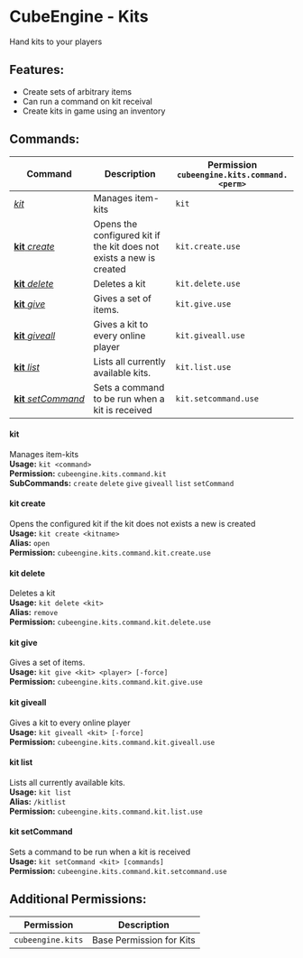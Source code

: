 # CubeEngine - Kits
Hand kits to your players

## Features:
 - Create sets of arbitrary items
 - Can run a command on kit receival
 - Create kits in game using an inventory

## Commands:

| Command | Description | Permission<br>`cubeengine.kits.command.<perm>` |
| --- | --- | --- |
| [*kit*](#kit) | Manages item-kits | `kit` |
| [**kit**&nbsp;*create*](#kitcreate) | Opens the configured kit if the kit does not exists a new is created | `kit.create.use` |
| [**kit**&nbsp;*delete*](#kitdelete) | Deletes a kit | `kit.delete.use` |
| [**kit**&nbsp;*give*](#kitgive) | Gives a set of items. | `kit.give.use` |
| [**kit**&nbsp;*giveall*](#kitgiveall) | Gives a kit to every online player | `kit.giveall.use` |
| [**kit**&nbsp;*list*](#kitlist) | Lists all currently available kits. | `kit.list.use` |
| [**kit**&nbsp;*setCommand*](#kitsetcommand) | Sets a command to be run when a kit is received | `kit.setcommand.use` |

#### kit  
Manages item-kits  
**Usage:** `kit <command>`  
**Permission:** `cubeengine.kits.command.kit`  
**SubCommands:** `create` `delete` `give` `giveall` `list` `setCommand`  

#### kit&nbsp;create  
Opens the configured kit if the kit does not exists a new is created  
**Usage:** `kit create <kitname>`  
**Alias:** `open`  
**Permission:** `cubeengine.kits.command.kit.create.use`  
  

#### kit&nbsp;delete  
Deletes a kit  
**Usage:** `kit delete <kit>`  
**Alias:** `remove`  
**Permission:** `cubeengine.kits.command.kit.delete.use`  
  

#### kit&nbsp;give  
Gives a set of items.  
**Usage:** `kit give <kit> <player> [-force]`  
**Permission:** `cubeengine.kits.command.kit.give.use`  
  

#### kit&nbsp;giveall  
Gives a kit to every online player  
**Usage:** `kit giveall <kit> [-force]`  
**Permission:** `cubeengine.kits.command.kit.giveall.use`  
  

#### kit&nbsp;list  
Lists all currently available kits.  
**Usage:** `kit list `  
**Alias:** `/kitlist`  
**Permission:** `cubeengine.kits.command.kit.list.use`  
  

#### kit&nbsp;setCommand  
Sets a command to be run when a kit is received  
**Usage:** `kit setCommand <kit> [commands]`  
**Permission:** `cubeengine.kits.command.kit.setcommand.use`  
  

## Additional Permissions:

| Permission | Description |
| --- | --- |
| `cubeengine.kits` | Base Permission for Kits |